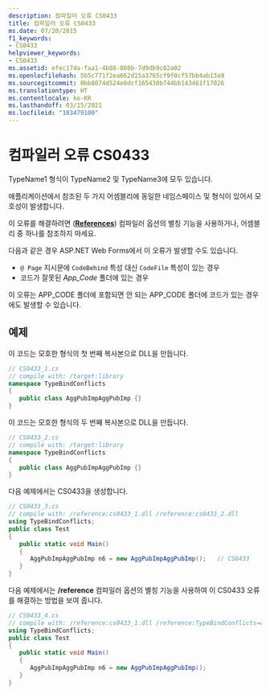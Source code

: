 ```yaml
---
description: 컴파일러 오류 CS0433
title: 컴파일러 오류 CS0433
ms.date: 07/20/2015
f1_keywords:
- CS0433
helpviewer_keywords:
- CS0433
ms.assetid: efec174a-faa1-4b88-860b-7d9db9c82a02
ms.openlocfilehash: 5b5c771f2ea662d15a3765cf9f0cf57bb4ab13a9
ms.sourcegitcommit: 0bb8074d524e0dcf165430b744bb143461f17026
ms.translationtype: HT
ms.contentlocale: ko-KR
ms.lasthandoff: 03/15/2021
ms.locfileid: "103479100"
---
```

# <a name="compiler-error-cs0433"></a>컴파일러 오류 CS0433

TypeName1 형식이 TypeName2 및 TypeName3에 모두 있습니다.  
  
 애플리케이션에서 참조된 두 가지 어셈블리에 동일한 네임스페이스 및 형식이 있어서 모호성이 발생합니다.  
  
 이 오류를 해결하려면 ([**References**](../compiler-options/inputs.md#references)) 컴파일러 옵션의 별칭 기능을 사용하거나, 어셈블리 중 하나를 참조하지 마세요.  

다음과 같은 경우 ASP.NET Web Forms에서 이 오류가 발생할 수도 있습니다.

* `@ Page` 지시문에 `CodeBehind` 특성 대신 `CodeFile` 특성이 있는 경우
* 코드가 잘못된 *App_Code* 폴더에 있는 경우

 이 오류는 APP_CODE 폴더에 포함되면 안 되는 APP_CODE 폴더에 코드가 있는 경우에도 발생할 수 있습니다.
  
## <a name="examples"></a>예제

 이 코드는 모호한 형식의 첫 번째 복사본으로 DLL을 만듭니다.  
  
```csharp  
// CS0433_1.cs  
// compile with: /target:library  
namespace TypeBindConflicts
{  
   public class AggPubImpAggPubImp {}  
}  
```  
  
 이 코드는 모호한 형식의 두 번째 복사본으로 DLL을 만듭니다.  
  
```csharp  
// CS0433_2.cs  
// compile with: /target:library  
namespace TypeBindConflicts
{  
   public class AggPubImpAggPubImp {}  
}  
```  
  
 다음 예제에서는 CS0433을 생성합니다.  
  
```csharp  
// CS0433_3.cs  
// compile with: /reference:cs0433_1.dll /reference:cs0433_2.dll  
using TypeBindConflicts;  
public class Test
{  
   public static void Main()
   {  
      AggPubImpAggPubImp n6 = new AggPubImpAggPubImp();   // CS0433  
   }  
}  
```  
  
 다음 예제에서는 **/reference** 컴파일러 옵션의 별칭 기능을 사용하여 이 CS0433 오류를 해결하는 방법을 보여 줍니다.  
  
```csharp  
// CS0433_4.cs  
// compile with: /reference:cs0433_1.dll /reference:TypeBindConflicts=cs0433_2.dll  
using TypeBindConflicts;  
public class Test
{  
   public static void Main()
   {  
      AggPubImpAggPubImp n6 = new AggPubImpAggPubImp();  
   }  
}  
```
